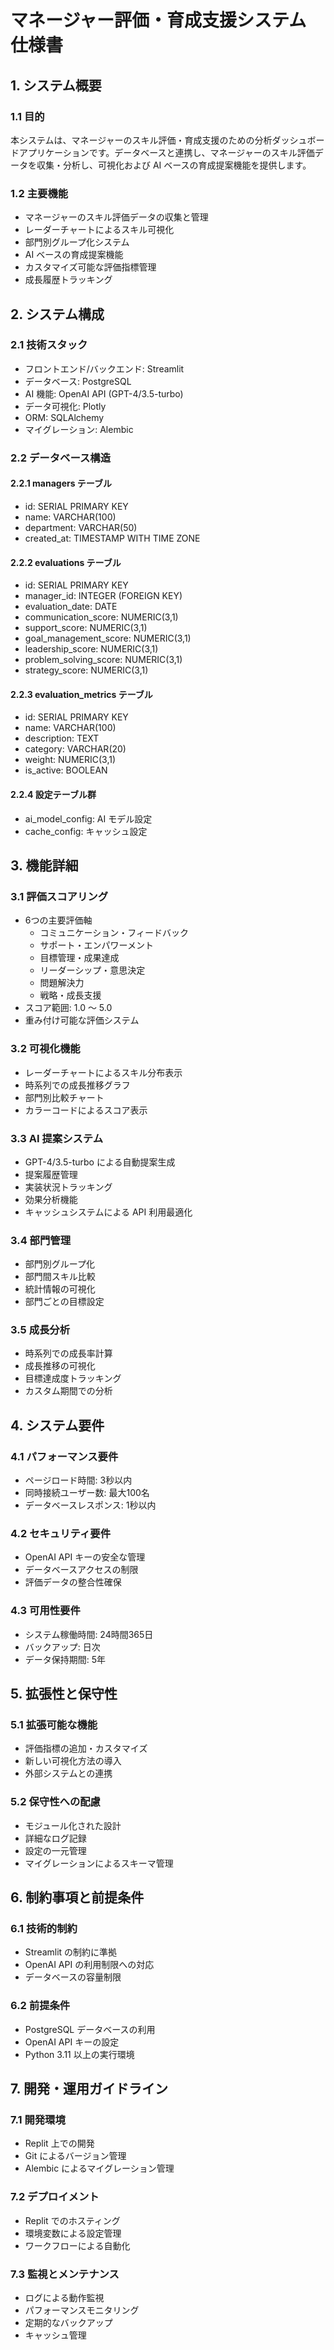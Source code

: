 # マネージャー評価・育成支援システム 仕様書

## 1. システム概要

### 1.1 目的
本システムは、マネージャーのスキル評価・育成支援のための分析ダッシュボードアプリケーションです。データベースと連携し、マネージャーのスキル評価データを収集・分析し、可視化および AI ベースの育成提案機能を提供します。

### 1.2 主要機能
- マネージャーのスキル評価データの収集と管理
- レーダーチャートによるスキル可視化
- 部門別グループ化システム
- AI ベースの育成提案機能
- カスタマイズ可能な評価指標管理
- 成長履歴トラッキング

## 2. システム構成

### 2.1 技術スタック
- フロントエンド/バックエンド: Streamlit
- データベース: PostgreSQL
- AI 機能: OpenAI API (GPT-4/3.5-turbo)
- データ可視化: Plotly
- ORM: SQLAlchemy
- マイグレーション: Alembic

### 2.2 データベース構造

#### 2.2.1 managers テーブル
- id: SERIAL PRIMARY KEY
- name: VARCHAR(100)
- department: VARCHAR(50)
- created_at: TIMESTAMP WITH TIME ZONE

#### 2.2.2 evaluations テーブル
- id: SERIAL PRIMARY KEY
- manager_id: INTEGER (FOREIGN KEY)
- evaluation_date: DATE
- communication_score: NUMERIC(3,1)
- support_score: NUMERIC(3,1)
- goal_management_score: NUMERIC(3,1)
- leadership_score: NUMERIC(3,1)
- problem_solving_score: NUMERIC(3,1)
- strategy_score: NUMERIC(3,1)

#### 2.2.3 evaluation_metrics テーブル
- id: SERIAL PRIMARY KEY
- name: VARCHAR(100)
- description: TEXT
- category: VARCHAR(20)
- weight: NUMERIC(3,1)
- is_active: BOOLEAN

#### 2.2.4 設定テーブル群
- ai_model_config: AI モデル設定
- cache_config: キャッシュ設定

## 3. 機能詳細

### 3.1 評価スコアリング
- 6つの主要評価軸
  - コミュニケーション・フィードバック
  - サポート・エンパワーメント
  - 目標管理・成果達成
  - リーダーシップ・意思決定
  - 問題解決力
  - 戦略・成長支援
- スコア範囲: 1.0 ～ 5.0
- 重み付け可能な評価システム

### 3.2 可視化機能
- レーダーチャートによるスキル分布表示
- 時系列での成長推移グラフ
- 部門別比較チャート
- カラーコードによるスコア表示

### 3.3 AI 提案システム
- GPT-4/3.5-turbo による自動提案生成
- 提案履歴管理
- 実装状況トラッキング
- 効果分析機能
- キャッシュシステムによる API 利用最適化

### 3.4 部門管理
- 部門別グループ化
- 部門間スキル比較
- 統計情報の可視化
- 部門ごとの目標設定

### 3.5 成長分析
- 時系列での成長率計算
- 成長推移の可視化
- 目標達成度トラッキング
- カスタム期間での分析

## 4. システム要件

### 4.1 パフォーマンス要件
- ページロード時間: 3秒以内
- 同時接続ユーザー数: 最大100名
- データベースレスポンス: 1秒以内

### 4.2 セキュリティ要件
- OpenAI API キーの安全な管理
- データベースアクセスの制限
- 評価データの整合性確保

### 4.3 可用性要件
- システム稼働時間: 24時間365日
- バックアップ: 日次
- データ保持期間: 5年

## 5. 拡張性と保守性

### 5.1 拡張可能な機能
- 評価指標の追加・カスタマイズ
- 新しい可視化方法の導入
- 外部システムとの連携

### 5.2 保守性への配慮
- モジュール化された設計
- 詳細なログ記録
- 設定の一元管理
- マイグレーションによるスキーマ管理

## 6. 制約事項と前提条件

### 6.1 技術的制約
- Streamlit の制約に準拠
- OpenAI API の利用制限への対応
- データベースの容量制限

### 6.2 前提条件
- PostgreSQL データベースの利用
- OpenAI API キーの設定
- Python 3.11 以上の実行環境

## 7. 開発・運用ガイドライン

### 7.1 開発環境
- Replit 上での開発
- Git によるバージョン管理
- Alembic によるマイグレーション管理

### 7.2 デプロイメント
- Replit でのホスティング
- 環境変数による設定管理
- ワークフローによる自動化

### 7.3 監視とメンテナンス
- ログによる動作監視
- パフォーマンスモニタリング
- 定期的なバックアップ
- キャッシュ管理
